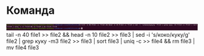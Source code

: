 # Команда
![](https://github.com/alicekaeva/6semNITLabs/blob/main/firstLab/%D0%A1%D0%BD%D0%B8%D0%BC%D0%BE%D0%BA%20%D1%8D%D0%BA%D1%80%D0%B0%D0%BD%D0%B0%20%D0%BE%D1%82%202022-03-12%2021-22-41.png)
tail -n 40 file1 >> file2 && head -n 10 file2 >> file3 | sed -i 's/коко/куку/g' file2 | grep куку -m3 file2 >> file3 | sort file3 | uniq -c >> file4 && rm file3 | mv file4 file3
